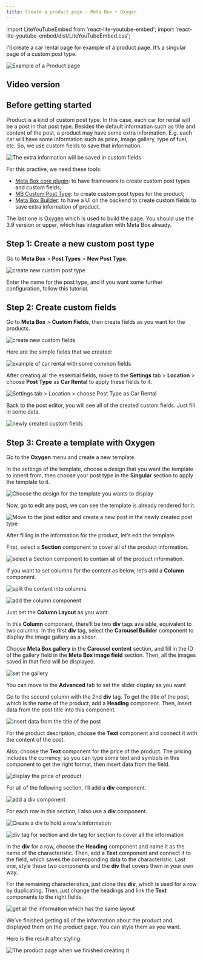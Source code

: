 ```yaml
---
title: Create a product page - Meta Box + Oxygen
---
```


import LiteYouTubeEmbed from 'react-lite-youtube-embed';
import 'react-lite-youtube-embed/dist/LiteYouTubeEmbed.css';

I’ll create a car rental page for example of a product page. It’s a singular page of a custom post type.

![Example of a Product page](https://i.imgur.com/Z8h2iDS.png)

## Video version

<LiteYouTubeEmbed id='9P2Q49n8sJk'>

## Before getting started

Product is a kind of custom post type. In this case, each car for rental will be a post in that post type. Besides the default information such as title and content of the post, a product may have some extra information. E.g. each car will have some information such as price, image gallery, type of fuel, etc. So, we use custom fields to save that information.

![The extra information will be saved in custom fields](https://i.imgur.com/KT6xDPo.png)

For this practive, we need these tools:

* <a href="https://wordpress.org/plugins/meta-box/">Meta Box core plugin</a>: to have framework to create custom post types and custom fields;
* <a href="https://metabox.io/plugins/custom-post-type/">MB Custom Post Type</a>: to create custom post types for the product;
* <a href="https://metabox.io/plugins/meta-box-builder/">Meta Box Builder</a>: to have a UI on the backend to create custom fields to save extra information of product.

The last one is <a href="https://oxygenbuilder.com/">Oxygen</a> which is used to build the page. You should use the 3.9 version or upper, which has integration with Meta Box already.

## Step 1: Create a new custom post type

Go to **Meta Box** &gt; **Post Types** &gt; **New Post Type**.

![create new custom post type](https://i.imgur.com/ZGSNOek.png)

Enter the name for the post type, and if you want some further configuration, follow this tutorial.

## Step 2: Create custom fields

Go to **Meta Box** &gt; **Custom Fields**, then create fields as you want for the products.

![create new custom fields](https://i.imgur.com/akw8HU0.png)

Here are the simple fields that we created:

![example of car rental with some common fields](https://i.imgur.com/yRLXjpI.png)

After creating all the essential fields, move to the **Settings** tab &gt; **Location** &gt; choose **Post Type** as **Car Rental** to apply these fields to it.

![Settings tab > Location > choose Post Type as Car Rental](https://i.imgur.com/Q3YdpN5.png)

Back to the post editor, you will see all of the created custom fields. Just fill in some data.

![newly created custom fields](https://i.imgur.com/gkVJ6Vx.png)

## Step 3: Create a template with Oxygen

Go to the **Oxygen** menu and create a new template.

In the settings of the template, choose a design that you want the template to inherit from, then choose your post type in the **Singular** section to apply the template to it.

![Choose the design for the template you wants to display](https://i.imgur.com/ZEyhb85.png)

Now, go to edit any post, we can see the template is already rendered for it.

![Move to the post editor and create a new post in the newly created post type](https://i.imgur.com/CTQREhu.png)

After filling in the information for the product, let’s edit the template.

First, select a **Section** component to cover all of the product information.

![select a Section component to contain all of the product information.](https://i.imgur.com/ppnWLhx.png)

If you want to set columns for the content as below, let’s add a **Column** component.

![split the content into columns](https://i.imgur.com/6pDhCvc.png)

![add the column component](https://i.imgur.com/ywHmHod.png)

Just set the **Column Layout** as you want.

In this **Column** component, there’ll be two **div** tags available, equivalent to two columns. In the first **div** tag, select the **Carousel Builder** component to display the image gallery as a slider.

Choose **Meta Box gallery** in the **Carousel content** section, and fill in the ID of the gallery field in the **Meta Box image field** section. Then, all the images saved in that field will be displayed.

![set the gallery](https://i.imgur.com/eyUWeFG.png)

You can move to the **Advanced** tab to set the slider display as you want
  
Go to the second column with the 2nd **div** tag. To get the title of the post, which is the name of the product, add a **Heading** component. Then, insert data from the post title into this component.

![insert data from the title of the post](https://i.imgur.com/MZf00m2.gif)

For the product description, choose the **Text** component and connect it with the content of the post.

Also, choose the **Text** component for the price of the product. The pricing includes the currency, so you can type some text and symbols in this component to get the right format, then insert data from the field.

![display the price of product](https://i.imgur.com/IQTqdXh.gif)

For all of the following section, I’ll add a **div** component.

![add a div component](https://i.imgur.com/gFiYiBt.png)

For each row in this section, I also use a **div** component.

![Create a div to hold a row's information](https://i.imgur.com/kYAEy6C.png)

![div tag for section and div tag for section to cover all the information](https://i.imgur.com/ZTE6rQr.png)

In the **div** for a row, choose the **Heading** component and name it as the name of the characteristic. Then, add a **Text** component and connect it to the field, which saves the corresponding data to the characteristic. Last one, style these two components and the **div** that covers them in your own way.

For the remaining characteristics, just clone this **div**, which is used for a row by duplicating. Then, just change the headings and link the **Text** components to the right fields.

![get all the information which has the same layout](https://i.imgur.com/mvbpUhP.png)

We’ve finished getting all of the information about the product and displayed them on the product page. You can style them as you want.

Here is the result after styling.

![The product page when we finished creating it](https://i.imgur.com/Z8h2iDS.png)
